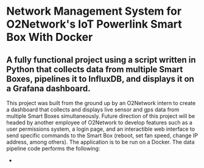# Network Management System for O2Network's IoT Powerlink Smart Box With Docker

## A fully functional project using a script written in Python that collects data from multiple Smart Boxes, pipelines it to InfluxDB, and displays it on a Grafana dashboard.

This project was built from the ground up by an O2Network intern to create a dashboard that collects and displays live sensor and gps data from multiple Smart Boxes simultaneously. Future direction of this project will be headed by another employee of O2Network to develop features such as a user permissions system, a login page, and an interactible web interface to send specific commands to the Smart Box (reboot, set fan speed, change IP address, among others). The application is to be run on a Docker. The data pipeline code performs the following:

* 



